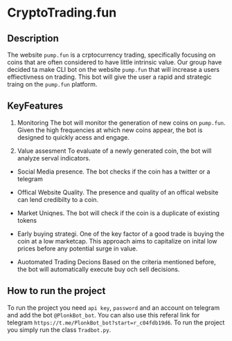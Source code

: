 # CryptoTrading.fun

## Description
The website `pump.fun` is a crptocurrency trading, specifically focusing on coins that are often considered to have little intrinsic value. 
Our group have decided ta make CLI bot on the website `pump.fun` that will increase a users effiectivness on trading. This bot will give the user a rapid and strategic traing on the `pump.fun` platform. 

## KeyFeatures

1. Monitoring
The bot will monitor the generation of new coins on `pump.fun`. Given the high frequencies at which new coins appear, the bot is designed to quickly acess and engage.

2. Value assesment
To evaluate of a newly generated coin, the bot will analyze serval indicators. 

* Social Media presence. 
The bot checks if the coin has a twitter or a telegram

*  Offical Website Quality. 
The presence and quality of an offical website can lend credibilty to a coin. 

* Market Uniqnes.
The bot will check if the coin is a duplicate of existing tokens

* Early buying strategi.
One of the key factor of a good trade is buying the coin at a low marketcap. This approach aims to capitalize on inital low prices before any potential surge in value. 

* Auotomated Trading Decions
Based on the criteria mentioned before, the bot will automatically execute buy och sell decisions. 

## How to run the project
To run the project you need `api key`, `password` and an account on telegram and add the bot `@PlonkBot_bot`. You can also use this referal link for telegram `https://t.me/PlonkBot_bot?start=r_c04fdb19d6`. 
To run the project you simply run the class `Tradbot.py`.

## 








